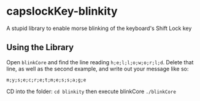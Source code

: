 # capslockKey-blinkity
A stupid library to enable morse blinking of the keyboard's Shift Lock key

## Using the Library
Open `blinkCore` and find the line reading `h;e;l;l;o;w;o;r;l;d`. Delete that line, as well as the second example, and write out your message like so:

`m;y;s;e;c;r;e;t;m;e;s;s;a;g;e`

CD into the folder: `cd blinkity` then execute blinkCore `./blinkCore`
